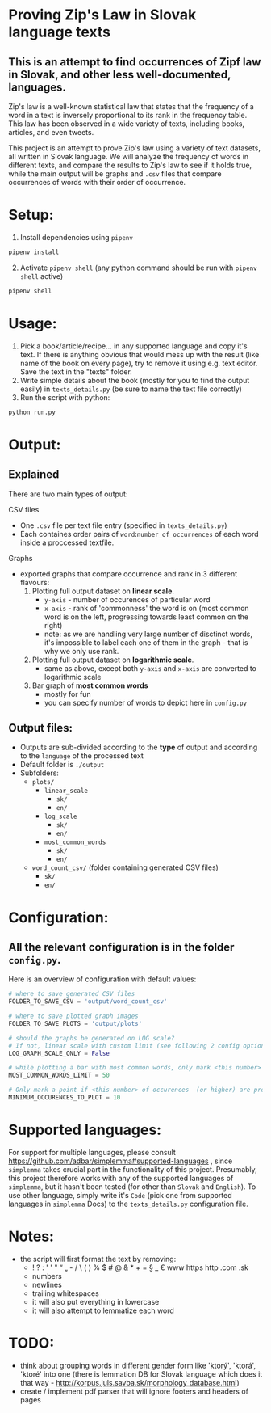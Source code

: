 # Proving Zip's Law in Slovak language texts
## This is an attempt to find occurrences of Zipf law in Slovak, and other less well-documented, languages.

Zip's law is a well-known statistical law that states that the frequency of a word in a text is inversely proportional to its rank in the frequency table. This law has been observed in a wide variety of texts, including books, articles, and even tweets.

This project is an attempt to prove Zip's law using a variety of text datasets, all written in Slovak language. We will analyze the frequency of words in different texts, and compare the results to Zip's law to see if it holds true, while the main output will be graphs and `.csv` files that compare occurrences of words with their order of occurrence.

# 
# Setup:
1. Install dependencies using `pipenv`
```bash
pipenv install
```
2. Activate `pipenv shell` (any python command should be run with `pipenv shell` active)
```bash
pipenv shell
```

# Usage:
1. Pick a book/article/recipe... in any supported language and copy it's text. If there is anything obvious that would mess up with the result (like name of the book on every page), try to remove it using e.g. text editor. Save the text in the "texts" folder.
2. Write simple details about the book (mostly for you to find the output easily) in `texts_details.py` (be sure to name the text file correctly)
3. Run the script with python:
```bash
python run.py
```
# Output:
## Explained
There are two main types of output:

CSV files
- One `.csv` file per text file entry (specified in `texts_details.py`)
- Each containes order pairs of `word`:`number_of_occurrences` of each word inside a proccessed textfile.

Graphs
- exported graphs that compare occurrence and rank in 3 different flavours:
    1. Plotting full output dataset on **linear scale**.
        - `y-axis` - number of occurences of particular word
        - `x-axis` - rank of 'commonness' the word is on (most common word is on the left, progressing towards least common on the right)
        - note: as we are handling very large number of disctinct words, it's impossible to label each one of them in the graph - that is why we only use rank.
    2. Plotting full output dataset on **logarithmic scale**.
        - same as above, except both `y-axis` and `x-axis` are converted to logarithmic scale
    3. Bar graph of **most common words**
        - mostly for fun
        - you can specify number of words to depict here in `config.py`

## Output files:
- Outputs are sub-divided according to the **type** of output and according to the `language` of the processed text
- Default folder is `./output`
- Subfolders:
    - `plots/`
        - `linear_scale`
            - `sk/`
            - `en/`
        - `log_scale`
            - `sk/`
            - `en/`
        - `most_common_words`
            - `sk/`
            - `en/`
    - `word_count_csv/` (folder containing generated CSV files)
        - `sk/`
        - `en/`

# Configuration:
## All the relevant configuration is in the folder `config.py`.
Here is an overview of configuration with default values:
```python
# where to save generated CSV files
FOLDER_TO_SAVE_CSV = 'output/word_count_csv'
```
```python
# where to save plotted graph images
FOLDER_TO_SAVE_PLOTS = 'output/plots'
```
```python
# should the graphs be generated on LOG scale?
# If not, linear scale with custom limit (see following 2 config options below) is used
LOG_GRAPH_SCALE_ONLY = False
```
```python
# while plotting a bar with most common words, only mark <this number> of highest ranking words (prevents cluttering the graph)
MOST_COMMON_WORDS_LIMIT = 50
```
```python
# Only mark a point if <this number> of occurences  (or higher) are present (prevents cluttering the graph)
MINIMUM_OCCURENCES_TO_PLOT = 10
```

# Supported languages:
For support for multiple languages, please consult https://github.com/adbar/simplemma#supported-languages , since `simplemma` takes crucial part in the functionality of this project.
Presumably, this project therefore works with any of the supported languages of `simplemma`, but it hasn't been tested (for other than `Slovak` and `English`).
To use other language, simply write it's `Code` (pick one from supported languages in `simplemma` Docs) to the `texts_details.py` configuration file.

# Notes:
- the script will first format the text by removing:
    - ! ? : ' ' " “ „  - / \ ( ) % $ # @ & * + = § _ € www https http .com .sk
    - numbers
    - newlines
    - trailing whitespaces
    - it will also put everything in lowercase
    - it will also attempt to lemmatize each word

# TODO:
- think about grouping words in different gender form like 'ktorý', 'ktorá', 'ktoré' into one (there is lemmation DB for Slovak language which does it that way - http://korpus.juls.savba.sk/morphology_database.html)
- create / implement pdf parser that will ignore footers and headers of pages
